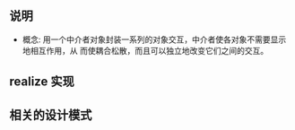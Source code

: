 
## 说明
- 概念: 用一个中介者对象封装一系列的对象交互，中介者使各对象不需要显示地相互作用，从
  而使耦合松散，而且可以独立地改变它们之间的交互。


## realize 实现

## 相关的设计模式
